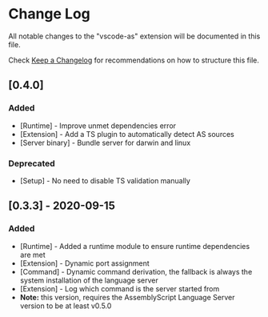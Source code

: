 # Change Log

All notable changes to the "vscode-as" extension will be documented in this file.

Check [Keep a Changelog](http://keepachangelog.com/) for recommendations on how to structure this file.

## [0.4.0]

### Added

- [Runtime] - Improve unmet dependencies error
- [Extension] - Add a TS plugin to automatically detect AS sources
- [Server binary] - Bundle server for darwin and linux

### Deprecated

- [Setup] - No need to disable TS validation manually


## [0.3.3] - 2020-09-15

### Added

- [Runtime] - Added a runtime module to ensure runtime dependencies are met
- [Extension] - Dynamic port assignment
- [Command] - Dynamic command derivation, the fallback is always the system installation of the language server
- [Extension] - Log which command is the server started from
- **Note:** this version, requires the AssemblyScript Language Server version to be at least v0.5.0

